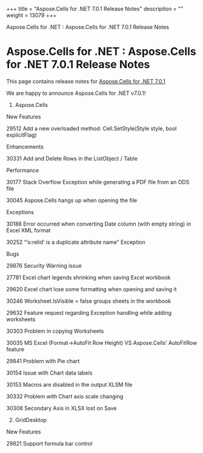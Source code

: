 +++
title = "Aspose.Cells for .NET 7.0.1 Release Notes" 
description = "" 
weight = 13079 
+++

Aspose.Cells for .NET : Aspose.Cells for .NET 7.0.1 Release Notes  

# Aspose.Cells for .NET : Aspose.Cells for .NET 7.0.1 Release Notes


This page contains release notes for [Aspose.Cells for .NET 7.0.1](http://www.aspose.com/downloads/cells/net/new-releases/aspose.cells-for-.net-7.0.1/)

We are happy to announce Aspose.Cells for .NET v7.0.1!

1) Aspose.Cells

New Features

29512 Add a new overloaded method: Cell.SetStyle(Style style, bool explicitFlag)

Enhancements

30331 Add and Delete Rows in the ListObject / Table

Performance

30177 Stack Overflow Exception while generating a PDF file from an ODS file

30045 Aspose.Cells hangs up when opening the file

Exceptions

30188 Error occurred when converting Date column (with empty string) in Excel XML format

30252 “’o:relid' is a duplicate attribute name” Exception

Bugs

29876 Security Warning issue

27781 Excel chart legends shrinking when saving Excel workbook

29620 Excel chart lose some formatting when opening and saving it

30246 Worksheet.IsVisible = false groups sheets in the workbook

29632 Feature request regarding Exception handling while adding worksheets

30303 Problem in copying Worksheets

30035 MS Excel (Format->AutoFit Row Height) VS Aspose.Cells’ AutoFitRow feature

29841 Problem with Pie chart

30154 Issue with Chart data labels

30153 Macros are disabled in the output XLSM file

30332 Problem with Chart axis scale changing

30308 Secondary Axis in XLSX lost on Save

2) GridDesktop

New Features

29821 Support formula bar control

